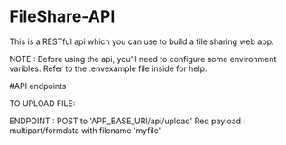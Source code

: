 # FileShare-API
This is a RESTful api which you can use to build a file sharing web app.

NOTE : Before using the api, you'll need to configure some environment varibles. Refer to the .envexample file inside for help.

#API endpoints

TO UPLOAD FILE:

ENDPOINT : POST to 'APP_BASE_URI/api/upload'
Req payload : multipart/formdata with filename 'myfile'



